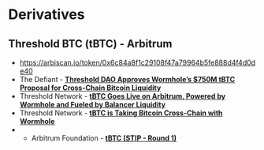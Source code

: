 # Derivatives

## Threshold BTC (tBTC) - Arbitrum

- https://arbiscan.io/token/0x6c84a8f1c29108f47a79964b5fe888d4f4d0de40
- The Defiant - [**Threshold DAO Approves Wormhole’s $750M tBTC Proposal for Cross-Chain Bitcoin Liquidity**](https://thedefiant.io/threshold-dao-approves-wormhole-s-usd750m-tbtc-proposal-for-cross-chain-bitcoin-liquidity)
- Threshold Network - [**tBTC Goes Live on Arbitrum, Powered by Wormhole and Fueled by Balancer Liquidity**](https://blog.threshold.network/tbtc-goes-live-on-arbitrum-powered-by-wormhole-and-fueled-by-balancer-liquidity/)
- Threshold Network - [**tBTC is Taking Bitcoin Cross-Chain with Wormhole**](https://blog.threshold.network/tbtc-is-taking-bitcoin-cross-chain-integration-of-wormhole-will-enable-deployment-on-20-side-chains-catalyze-bridging-of-750m-in-value-across-defi/)
- - Arbitrum Foundation - [**tBTC (STIP - Round 1)**](https://forum.arbitrum.foundation/t/tbtc-final-stip-round-1/17022)
